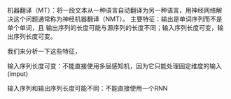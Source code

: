 机器翻译（MT）：将一段文本从一种语言自动翻译为另一种语言，用神经网络解决这个问题通常称为神经机器翻译（NMT）。 主要特征：输出是单词序列而不是单个单词，且 输出序列的长度可能与源序列的长度不同；输入序列长度可变，输出序列长度可变。

我们来分析一下这些特征，

输入序列长度可变：不能直接使用多层感知机，因为它只能处理固定维度的输入(imput)

输入序列和输出序列长度可能不同：不能直接使用一个RNN
